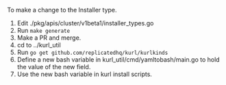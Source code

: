 To make a change to the Installer type.

1. Edit ./pkg/apis/cluster/v1beta1/installer_types.go
1. Run `make generate`
1. Make a PR and merge.
1. cd to ../kurl_util
1. Run `go get github.com/replicatedhq/kurl/kurlkinds`
1. Define a new bash variable in kurl_util/cmd/yamltobash/main.go to hold the value of the new field.
1. Use the new bash variable in kurl install scripts.
